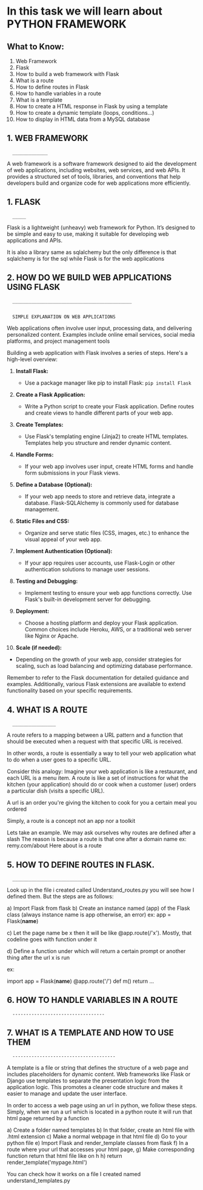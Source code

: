 # In this task we will learn about PYTHON FRAMEWORK

## What to Know:

1. Web Framework
2. Flask
3. How to build a web framework with Flask
4. What is a route 
5. How to define routes in Flask
6. How to handle variables in a route
6. What is a template
7. How to create a HTML response in Flask by using a template
8. How to create a dynamic template (loops, conditions…)
9. How to display in HTML data from a MySQL database





## 1. WEB FRAMEWORK
      _____________

A web framework is a software framework designed to aid 
the development of web applications, including websites, 
web services, and web APIs. It provides a structured set of tools, 
libraries, and conventions that help developers build and organize 
code for web applications more efficiently.


## 1. FLASK
      _____

Flask is a lightweight (unheavy) web framework for Python. 
It’s designed to be simple and easy to use, 
making it suitable for developing 
web applications and APIs.

It is also a library same as sqlalchemy but the 
only difference is that sqlalchemy is for the sql
while Flask is for the web applications






## 2. HOW DO WE BUILD WEB APPLICATIONS USING FLASK
      ____________________________________________
    
     
      SIMPLE EXPLANATION ON WEB APPLICATIONS

Web applications often involve user input, 
processing data, and delivering personalized 
content. Examples include online
email services, social media platforms, 
and project management tools


Building a web application with Flask involves a series of steps. 
Here's a high-level overview:

1. **Install Flask:**
   - Use a package manager like pip to install Flask: `pip install Flask`

2. **Create a Flask Application:**
   - Write a Python script to create your Flask application. Define routes and create views to handle different parts of your web app.

3. **Create Templates:**
   - Use Flask's templating engine (Jinja2) to create HTML templates. Templates help you structure and render dynamic content.

4. **Handle Forms:**
   - If your web app involves user input, create HTML forms and handle form submissions in your Flask views.

5. **Define a Database (Optional):**
   - If your web app needs to store and retrieve data, integrate a database. Flask-SQLAlchemy is commonly used for database management.

6. **Static Files and CSS:**
   - Organize and serve static files (CSS, images, etc.) to enhance the visual appeal of your web app.

7. **Implement Authentication (Optional):**
   - If your app requires user accounts, use Flask-Login or other authentication solutions to manage user sessions.

8. **Testing and Debugging:**
   - Implement testing to ensure your web app functions correctly. Use Flask's built-in development server for debugging.

9. **Deployment:**
   - Choose a hosting platform and deploy your Flask application. Common choices include Heroku, AWS, or a traditional web server like Nginx or Apache.

10. **Scale (if needed):**
   - Depending on the growth of your web app, consider strategies for scaling, such as load balancing and optimizing database performance.

Remember to refer to the Flask documentation for detailed guidance and examples. Additionally, various Flask extensions are available to extend functionality based on your specific requirements.











## 4. WHAT IS A ROUTE
      ________________

A route refers to a mapping between a URL 
pattern and a function that should be executed 
when a request with that specific URL is received.

In other words, a route is essentially a way to 
tell your web application what to do when 
a user goes to a specific URL.

Consider this analogy: Imagine your web application
is like a restaurant, and each URL is a menu item. 
A route is like a set of instructions for 
what the kitchen (your application) 
should do or cook when a customer (user) orders 
a particular dish (visits a specific URL).

A url is an order you're giving the kitchen to
cook for you a certain meal you ordered

Simply, a route is a concept not an app nor a 
toolkit

Lets take an example.
We may ask ourselves why routes are defined after a slash
The reason is because a route is that one after a domain name
ex: remy.com/about
Here about is a route




## 5. HOW TO DEFINE ROUTES IN FLASK.
      _____________________________

Look up in the file i created called Understand_routes.py
you will see how I defined them. But the steps
are as follows:

a) Import Flask from flask
b) Create an instance named (app) of the Flask class (always instance name is app otherwise, an error)
ex:                  app = Flask(__name__)

c) Let the page name be x then it will be like @app.route(/'x').        Mostly, that codeline goes with        function under it

d) Define a function under which will return 
   a certain prompt or another thing after the url x is run


ex:

import
app = Flask(__name__)
@app.route('/')
def m()
   return ...


            

## 6. HOW TO HANDLE VARIABLES IN A ROUTE
      ----------------------------------





## 7. WHAT IS A TEMPLATE AND HOW TO USE THEM
      --------------------------------------

A template is a file or string that defines the structure 
of a web page and includes placeholders for dynamic content. 
Web frameworks like Flask or Django use templates to 
separate the presentation logic from the application logic. 
This promotes a cleaner code structure and makes it easier 
to manage and update the user interface.


In order to access a web page using an url 
in python, we follow these steps. Simply, when
we run a url which is located in a python route
it will run that html page returned by a function


a) Create a folder named templates
b) In that folder, create an html file with .html extension
c) Make a normal webpage in that html file
d) Go to your python file 
e) Import Flask and render_template classes from flask
f) In a route where your url that accesses your html page,
g) Make corresponding function return that html file like on h
h) return render_template('mypage.html')


You can check how it works on a file I created named
understand_templates.py



